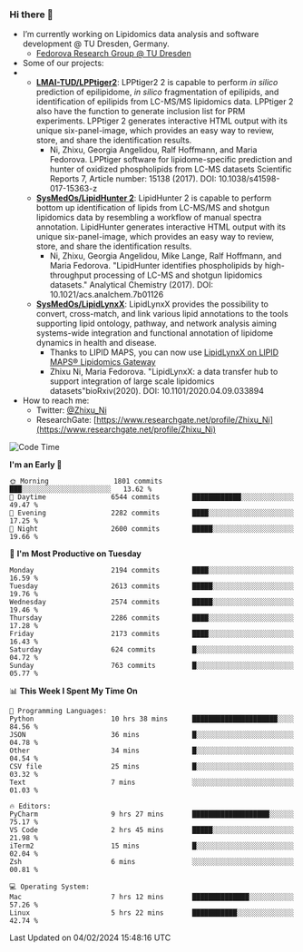 ### Hi there 👋

- I’m currently working on Lipidomics data analysis and software development @ TU Dresden, Germany.
  + [Fedorova Research Group @ TU Dresden](https://tu-dresden.de/med/mf/zml/forschungsgruppen/fedorova/mitarbeiter-innen-der-fedorova-gruppe)
- Some of our projects:
- + **[LMAI-TUD/LPPtiger2](https://github.com/LMAI-TUD/lpptiger2)**: LPPtiger2 2 is capable to perform *in silico* prediction of epilipidome, *in silico* fragmentation of epilipids, and identification of epilipids from LC-MS/MS lipidomics data. LPPtiger 2 also have the function to generate inclusion list for PRM experiments. LPPtiger 2 generates interactive HTML output with its unique six-panel-image, which provides an easy way to review, store, and share the identification results. 
    * Ni, Zhixu, Georgia Angelidou, Ralf Hoffmann, and Maria Fedorova. LPPtiger software for lipidome-specific prediction and hunter of oxidized phospholipids from LC-MS datasets Scientific Reports 7, Article number: 15138 (2017). DOI: 10.1038/s41598-017-15363-z
  + **[SysMedOs/LipidHunter 2](https://github.com/SysMedOs/lipidhunter)**: LipidHunter 2 is capable to perform bottom up identification of lipids from LC-MS/MS and shotgun lipidomics data by resembling a workflow of manual spectra annotation. LipidHunter generates interactive HTML output with its unique six-panel-image, which provides an easy way to review, store, and share the identification results. 
    * Ni, Zhixu, Georgia Angelidou, Mike Lange, Ralf Hoffmann, and Maria Fedorova. "LipidHunter identifies phospholipids by high-throughput processing of LC-MS and shotgun lipidomics datasets." Analytical Chemistry (2017). DOI: 10.1021/acs.analchem.7b01126
  + **[SysMedOs/LipidLynxX](https://github.com/SysMedOs/LipidLynxX)**: LipidLynxX provides the possibility to convert, cross-match, and link various lipid annotations to the tools supporting lipid ontology, pathway, and network analysis aiming systems-wide integration and functional annotation of lipidome dynamics in health and disease.
    * Thanks to LIPID MAPS, you can now use [LipidLynxX on LIPID MAPS® Lipidomics Gateway](http://lipidmaps.org/lipidlynxx/)
    * Zhixu Ni, Maria Fedorova. "LipidLynxX: a data transfer hub to support integration of large scale lipidomics datasets"bioRxiv(2020). DOI: 10.1101/2020.04.09.033894
- How to reach me:
  + Twitter: [@Zhixu_Ni](https://twitter.com/Zhixu_Ni)
  + ResearchGate: [https://www.researchgate.net/profile/Zhixu_Ni](https://www.researchgate.net/profile/Zhixu_Ni)

<!--START_SECTION:waka-->
![Code Time](http://img.shields.io/badge/Code%20Time-2%2C000%20hrs%2016%20mins-blue)

**I'm an Early 🐤** 

```text
🌞 Morning                1801 commits        ███░░░░░░░░░░░░░░░░░░░░░░   13.62 % 
🌆 Daytime                6544 commits        ████████████░░░░░░░░░░░░░   49.47 % 
🌃 Evening                2282 commits        ████░░░░░░░░░░░░░░░░░░░░░   17.25 % 
🌙 Night                  2600 commits        █████░░░░░░░░░░░░░░░░░░░░   19.66 % 
```
📅 **I'm Most Productive on Tuesday** 

```text
Monday                   2194 commits        ████░░░░░░░░░░░░░░░░░░░░░   16.59 % 
Tuesday                  2613 commits        █████░░░░░░░░░░░░░░░░░░░░   19.76 % 
Wednesday                2574 commits        █████░░░░░░░░░░░░░░░░░░░░   19.46 % 
Thursday                 2286 commits        ████░░░░░░░░░░░░░░░░░░░░░   17.28 % 
Friday                   2173 commits        ████░░░░░░░░░░░░░░░░░░░░░   16.43 % 
Saturday                 624 commits         █░░░░░░░░░░░░░░░░░░░░░░░░   04.72 % 
Sunday                   763 commits         █░░░░░░░░░░░░░░░░░░░░░░░░   05.77 % 
```


📊 **This Week I Spent My Time On** 

```text
💬 Programming Languages: 
Python                   10 hrs 38 mins      █████████████████████░░░░   84.56 % 
JSON                     36 mins             █░░░░░░░░░░░░░░░░░░░░░░░░   04.78 % 
Other                    34 mins             █░░░░░░░░░░░░░░░░░░░░░░░░   04.54 % 
CSV file                 25 mins             █░░░░░░░░░░░░░░░░░░░░░░░░   03.32 % 
Text                     7 mins              ░░░░░░░░░░░░░░░░░░░░░░░░░   01.03 % 

🔥 Editors: 
PyCharm                  9 hrs 27 mins       ███████████████████░░░░░░   75.17 % 
VS Code                  2 hrs 45 mins       █████░░░░░░░░░░░░░░░░░░░░   21.98 % 
iTerm2                   15 mins             █░░░░░░░░░░░░░░░░░░░░░░░░   02.04 % 
Zsh                      6 mins              ░░░░░░░░░░░░░░░░░░░░░░░░░   00.81 % 

💻 Operating System: 
Mac                      7 hrs 12 mins       ██████████████░░░░░░░░░░░   57.26 % 
Linux                    5 hrs 22 mins       ███████████░░░░░░░░░░░░░░   42.74 % 
```


 Last Updated on 04/02/2024 15:48:16 UTC
<!--END_SECTION:waka-->
